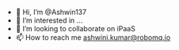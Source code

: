 - 👋 Hi, I’m @Ashwin137
- 👀 I’m interested in ...
- 💞️ I’m looking to collaborate on iPaaS
- 📫 How to reach me ashwini.kumar@robomq.io

<!---
Ashwin137/Ashwin137 is a ✨ special ✨ repository because its `README.md` (this file) appears on your GitHub profile.
You can click the Preview link to take a look at your changes.
--->

